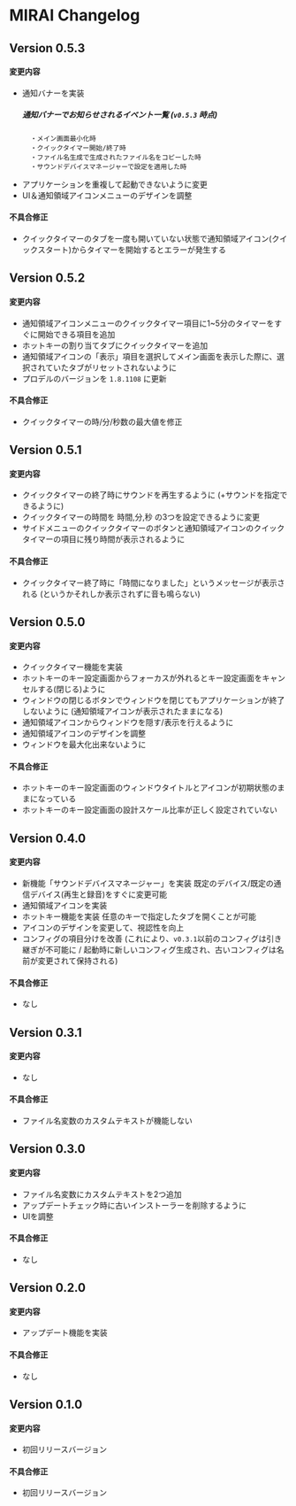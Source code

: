 # MIRAI Changelog

## Version 0.5.3
#### 変更内容
- 通知バナーを実装
    ##### 通知バナーでお知らせされるイベント一覧 (`v0.5.3` 時点)
        ・メイン画面最小化時
        ・クイックタイマー開始/終了時
        ・ファイル名生成で生成されたファイル名をコピーした時
        ・サウンドデバイスマネージャーで設定を適用した時
- アプリケーションを重複して起動できないように変更
- UI＆通知領域アイコンメニューのデザインを調整

#### 不具合修正
- クイックタイマーのタブを一度も開いていない状態で通知領域アイコン(クイックスタート)からタイマーを開始するとエラーが発生する

## Version 0.5.2
#### 変更内容
- 通知領域アイコンメニューのクイックタイマー項目に1~5分のタイマーをすぐに開始できる項目を追加
- ホットキーの割り当てタブにクイックタイマーを追加
- 通知領域アイコンの「表示」項目を選択してメイン画面を表示した際に、選択されていたタブがリセットされないように
- プロデルのバージョンを `1.8.1108` に更新

#### 不具合修正
- クイックタイマーの時/分/秒数の最大値を修正

## Version 0.5.1
#### 変更内容
- クイックタイマーの終了時にサウンドを再生するように (+サウンドを指定できるように)
- クイックタイマーの時間を 時間,分,秒 の3つを設定できるように変更
- サイドメニューのクイックタイマーのボタンと通知領域アイコンのクイックタイマーの項目に残り時間が表示されるように

#### 不具合修正
- クイックタイマー終了時に「時間になりました」というメッセージが表示される (というかそれしか表示されずに音も鳴らない)

## Version 0.5.0
#### 変更内容
- クイックタイマー機能を実装
- ホットキーのキー設定画面からフォーカスが外れるとキー設定画面をキャンセルする(閉じる)ように
- ウィンドウの閉じるボタンでウィンドウを閉じてもアプリケーションが終了しないように (通知領域アイコンが表示されたままになる)
- 通知領域アイコンからウィンドウを隠す/表示を行えるように
- 通知領域アイコンのデザインを調整
- ウィンドウを最大化出来ないように

#### 不具合修正
- ホットキーのキー設定画面のウィンドウタイトルとアイコンが初期状態のままになっている
- ホットキーのキー設定画面の設計スケール比率が正しく設定されていない

## Version 0.4.0
#### 変更内容
- 新機能「サウンドデバイスマネージャー」を実装 既定のデバイス/既定の通信デバイス(再生と録音)をすぐに変更可能
- 通知領域アイコンを実装
- ホットキー機能を実装 任意のキーで指定したタブを開くことが可能
- アイコンのデザインを変更して、視認性を向上
- コンフィグの項目分けを改善 (これにより、`v0.3.1`以前のコンフィグは引き継ぎが不可能に / 起動時に新しいコンフィグ生成され、古いコンフィグは名前が変更されて保持される)

#### 不具合修正
- なし

## Version 0.3.1
#### 変更内容
- なし

#### 不具合修正
- ファイル名変数のカスタムテキストが機能しない

## Version 0.3.0
#### 変更内容
- ファイル名変数にカスタムテキストを2つ追加
- アップデートチェック時に古いインストーラーを削除するように
- UIを調整

#### 不具合修正
- なし

## Version 0.2.0
#### 変更内容
- アップデート機能を実装

#### 不具合修正
- なし

## Version 0.1.0
#### 変更内容
- 初回リリースバージョン

#### 不具合修正
- 初回リリースバージョン
